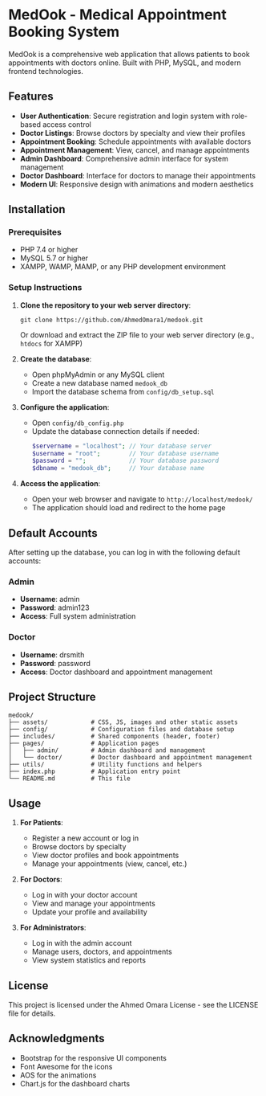 # MedOok - Medical Appointment Booking System

MedOok is a comprehensive web application that allows patients to book appointments with doctors online. Built with PHP, MySQL, and modern frontend technologies.

## Features

- **User Authentication**: Secure registration and login system with role-based access control
- **Doctor Listings**: Browse doctors by specialty and view their profiles
- **Appointment Booking**: Schedule appointments with available doctors
- **Appointment Management**: View, cancel, and manage appointments
- **Admin Dashboard**: Comprehensive admin interface for system management
- **Doctor Dashboard**: Interface for doctors to manage their appointments
- **Modern UI**: Responsive design with animations and modern aesthetics

## Installation

### Prerequisites

- PHP 7.4 or higher
- MySQL 5.7 or higher
- XAMPP, WAMP, MAMP, or any PHP development environment

### Setup Instructions

1. **Clone the repository to your web server directory**:
   ```
   git clone https://github.com/AhmedOmara1/medook.git
   ```
   Or download and extract the ZIP file to your web server directory (e.g., `htdocs` for XAMPP)

2. **Create the database**:
   - Open phpMyAdmin or any MySQL client
   - Create a new database named `medook_db`
   - Import the database schema from `config/db_setup.sql`

3. **Configure the application**:
   - Open `config/db_config.php`
   - Update the database connection details if needed:
     ```php
     $servername = "localhost"; // Your database server
     $username = "root";        // Your database username
     $password = "";            // Your database password
     $dbname = "medook_db";     // Your database name
     ```

4. **Access the application**:
   - Open your web browser and navigate to `http://localhost/medook/`
   - The application should load and redirect to the home page

## Default Accounts

After setting up the database, you can log in with the following default accounts:

### Admin
- **Username**: admin
- **Password**: admin123
- **Access**: Full system administration

### Doctor
- **Username**: drsmith
- **Password**: password
- **Access**: Doctor dashboard and appointment management

## Project Structure

```
medook/
├── assets/            # CSS, JS, images and other static assets
├── config/            # Configuration files and database setup
├── includes/          # Shared components (header, footer)
├── pages/             # Application pages
│   ├── admin/         # Admin dashboard and management
│   └── doctor/        # Doctor dashboard and appointment management
├── utils/             # Utility functions and helpers
├── index.php          # Application entry point
└── README.md          # This file
```

## Usage

1. **For Patients**:
   - Register a new account or log in
   - Browse doctors by specialty
   - View doctor profiles and book appointments
   - Manage your appointments (view, cancel, etc.)

2. **For Doctors**:
   - Log in with your doctor account
   - View and manage your appointments
   - Update your profile and availability

3. **For Administrators**:
   - Log in with the admin account
   - Manage users, doctors, and appointments
   - View system statistics and reports

## License

This project is licensed under the Ahmed Omara License - see the LICENSE file for details.

## Acknowledgments

- Bootstrap for the responsive UI components
- Font Awesome for the icons
- AOS for the animations
- Chart.js for the dashboard charts 
